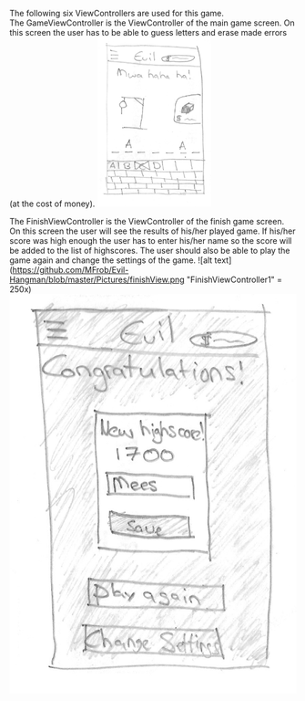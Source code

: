 The following six ViewControllers are used for this game. <br/>
The GameViewController is the ViewController of the main game screen. On this screen the user has to be able to guess letters and erase made errors (at the cost of money).
<img src="https://github.com/MFrob/Evil-Hangman/blob/master/Pictures/gameView.png" width="200">

The FinishViewController is the ViewController of the finish game screen. On this screen the user will see the results of his/her played game. If his/her score was high enough the user has to enter his/her name so the score will be added to the list of highscores. The user should also be able to play the game again and change the settings of the game. 
![alt text](https://github.com/MFrob/Evil-Hangman/blob/master/Pictures/finishView.png "FinishViewController1" = 250x)
![alt text](https://github.com/MFrob/Evil-Hangman/blob/master/Pictures/finishView2.png "FinishViewController2")


